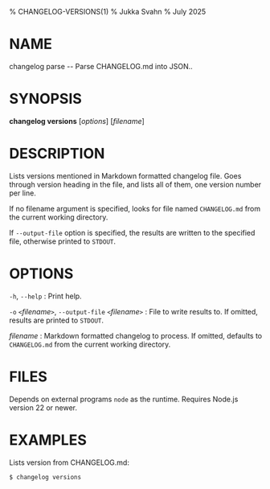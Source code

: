 % CHANGELOG-VERSIONS(1)
% Jukka Svahn
% July 2025

# NAME

changelog parse -- Parse CHANGELOG.md into JSON..

# SYNOPSIS

**changelog versions** [*options*] [*filename*]

# DESCRIPTION

Lists versions mentioned in Markdown formatted changelog file.
Goes through version heading in the file, and lists all of them, one version
number per line.

If no filename argument is specified, looks for file named `CHANGELOG.md` from
the current working directory.

If `--output-file` option is specified, the results are written to
the specified file, otherwise printed to `STDOUT`.

# OPTIONS

`-h`, `--help`
: Print help.

`-o` `<`*filename*`>`, `--output-file` `<`*filename*`>`
: File to write results to. If omitted, results are printed to `STDOUT`.

*filename*
: Markdown formatted changelog to process. If omitted, defaults to
`CHANGELOG.md` from the current working directory.

# FILES

Depends on external programs `node` as the runtime. Requires Node.js version 22
or newer.

# EXAMPLES

Lists version from CHANGELOG.md:

    $ changelog versions
